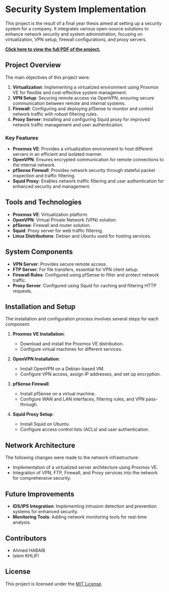 # Security System Implementation 

This project is the result of a final year thesis aimed at setting up a security system for a company. It integrates various open-source solutions to enhance network security and system administration, focusing on virtualization, VPN setup, firewall configurations, and proxy servers.

**[Click here to view the full PDF of the project.](https://raw.githubusercontent.com/Ahmedhabaib/Setting-up-a-security-system/a7b254fac92aa9014936991c06e4a02143b3c5ac/Mise%20en%20place%20d%E2%80%99un%20syst%C3%A9me%20de%20s%C3%A9curit%C3%A9.pdf)**

## Project Overview

The main objectives of this project were:
1. **Virtualization**: Implementing a virtualized environment using Proxmox VE for flexible and cost-effective system management.
2. **VPN Setup**: Securing remote access via OpenVPN, ensuring secure communication between remote and internal systems.
3. **Firewall**: Configuring and deploying pfSense to monitor and control network traffic with robust filtering rules.
4. **Proxy Server**: Installing and configuring Squid proxy for improved network traffic management and user authentication.

### Key Features
- **Proxmox VE**: Provides a virtualization environment to host different servers in an efficient and isolated manner.
- **OpenVPN**: Ensures encrypted communication for remote connections to the internal network.
- **pfSense Firewall**: Provides network security through stateful packet inspection and traffic filtering.
- **Squid Proxy**: Enables network traffic filtering and user authentication for enhanced security and management.

## Tools and Technologies
- **Proxmox VE**: Virtualization platform.
- **OpenVPN**: Virtual Private Network (VPN) solution.
- **pfSense**: Firewall and router solution.
- **Squid**: Proxy server for web traffic filtering.
- **Linux Distributions**: Debian and Ubuntu used for hosting services.

## System Components
- **VPN Server**: Provides secure remote access.
- **FTP Server**: For file transfers, essential for VPN client setup.
- **Firewall Rules**: Configured using pfSense to filter and protect network traffic.
- **Proxy Server**: Configured using Squid for caching and filtering HTTP requests.

## Installation and Setup
The installation and configuration process involves several steps for each component:

1. **Proxmox VE Installation**:
   - Download and install the Proxmox VE distribution.
   - Configure virtual machines for different services.

2. **OpenVPN Installation**:
   - Install OpenVPN on a Debian-based VM.
   - Configure VPN access, assign IP addresses, and set up encryption.

3. **pfSense Firewall**:
   - Install pfSense on a virtual machine.
   - Configure WAN and LAN interfaces, filtering rules, and VPN pass-through.

4. **Squid Proxy Setup**:
   - Install Squid on Ubuntu.
   - Configure access control lists (ACLs) and user authentication.

## Network Architecture
The following changes were made to the network infrastructure:
- Implementation of a virtualized server architecture using Proxmox VE.
- Integration of VPN, FTP, Firewall, and Proxy services into the network for comprehensive security.

## Future Improvements
- **IDS/IPS Integration**: Implementing intrusion detection and prevention systems for enhanced security.
- **Monitoring Tools**: Adding network monitoring tools for real-time analysis.

## Contributors
- Ahmed HABAIB
- Islem KHLIFI

## License
This project is licensed under the [MIT License](LICENSE).

